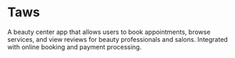# Taws
A beauty center app that allows users to book appointments, browse services, and view reviews for beauty professionals and salons. Integrated with online booking and payment processing.
